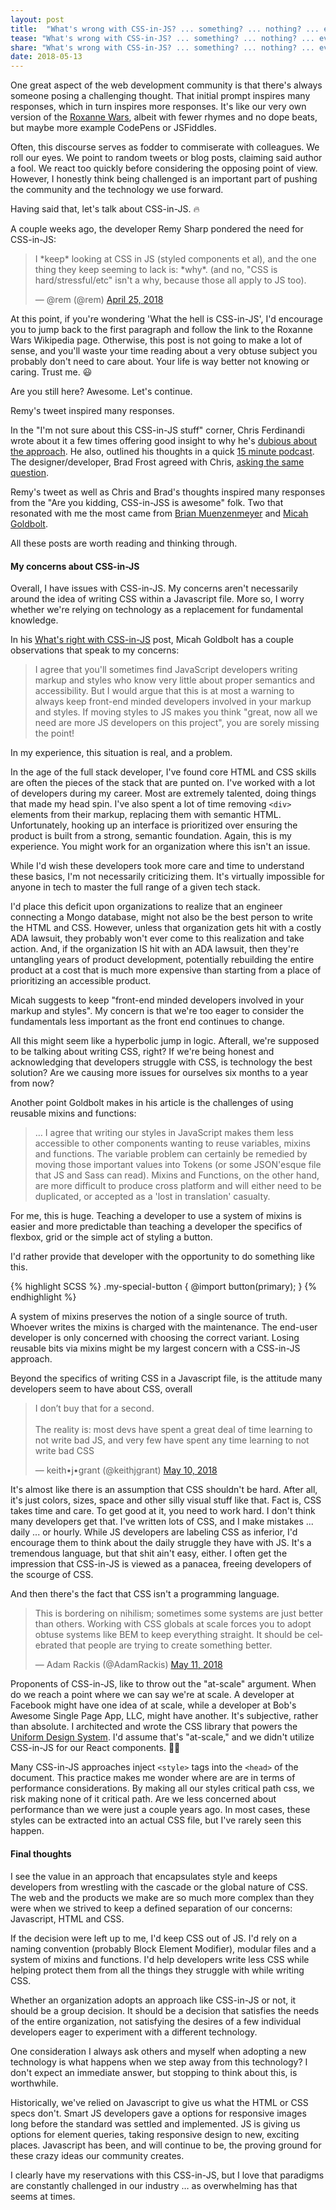 ```yaml
---
layout: post
title:  "What's wrong with CSS-in-JS? ... something? ... nothing? ... everything?"
tease: "What's wrong with CSS-in-JS? ... something? ... nothing? ... everything?"
share: "What's wrong with CSS-in-JS? ... something? ... nothing? ... everything?"
date: 2018-05-13
---
```


One great aspect of the web development community is that there's always someone posing a challenging thought. That initial prompt inspires many responses, which in turn inspires more responses. It's like our very own version of the <a href="https://en.wikipedia.org/wiki/Roxanne_Wars" target="_blank">Roxanne Wars</a>, albeit with fewer rhymes and no dope beats, but maybe more example CodePens or JSFiddles.

Often, this discourse serves as fodder to commiserate with colleagues. We roll our eyes. We point to random tweets or blog posts, claiming said author a fool. We react too quickly before considering the opposing point of view. However, I honestly think being challenged is an important part of pushing the community and the technology we use forward.

Having said that, let's talk about CSS-in-JS. 🔥

A couple weeks ago, the developer Remy Sharp pondered the need for CSS-in-JS:

<blockquote class="twitter-tweet" data-lang="en"><p lang="en" dir="ltr">I *keep* looking at CSS in JS (styled components et al), and the one thing they keep seeming to lack is: *why*. (and no, &quot;CSS is hard/stressful/etc&quot; isn&#39;t a why, because those all apply to JS too).</p>&mdash; @rem (@rem) <a href="https://twitter.com/rem/status/989069638553231360?ref_src=twsrc%5Etfw">April 25, 2018</a></blockquote>
<script async src="https://platform.twitter.com/widgets.js" charset="utf-8"></script>

At this point, if you're wondering 'What the hell is CSS-in-JS', I'd encourage you to jump back to the first paragraph and follow the link to the Roxanne Wars Wikipedia page. Otherwise, this post is not going to make a lot of sense, and you'll waste your time reading about a very obtuse subject you probably don't need to care about. Your life is way better not knowing or caring. Trust me. 😃

Are you still here? Awesome. Let's continue.

Remy's tweet inspired many responses.

In the "I'm not sure about this CSS-in-JS stuff" corner, Chris Ferdinandi wrote about it a few times offering good insight to why he's <a href="https://gomakethings.com/whats-wrong-with-css-in-js/" target="blank">dubious about the approach</a>. He also, outlined his thoughts in a quick <a href="https://soundcloud.com/vanillajspodcast/whats-wrong-with-css-in-js"> 15 minute podcast</a>. The designer/developer, Brad Frost agreed with Chris, <a href="http://bradfrost.com/blog/link/whats-wrong-with-css-in-js/" target="_blank">asking the same question</a>.

Remy's tweet as well as Chris and Brad's thoughts inspired many responses from the "Are you kidding, CSS-in-JSS is awesome" folk. Two that resonated with me the most came from <a href="http://www.brianmuenzenmeyer.com/" target="_blank">Brian Muenzenmeyer</a> and <a href="https://micahgodbolt.com/blog/what-s-right-with-css-in-js/" target="_blank">Micah Goldbolt</a>.

All these posts are worth reading and thinking through.

#### My concerns about CSS-in-JS

Overall, I have issues with CSS-in-JS. My concerns aren't necessarily around the idea of writing CSS within a Javascript file. More so, I worry whether we're relying on technology as a replacement for fundamental knowledge.

In his <a href="https://micahgodbolt.com/blog/what-s-right-with-css-in-js/">What's right with CSS-in-JS</a> post, Micah Goldbolt has a couple observations that speak to my concerns:

> I agree that you'll sometimes find JavaScript developers writing markup and styles who know very little about proper semantics and accessibility. But I would argue that this is at most a warning to always keep front-end minded developers involved in your markup and styles. If moving styles to JS makes you think "great, now all we need are more JS developers on this project", you are sorely missing the point!

In my experience, this situation is real, and a problem.

In the age of the full stack developer, I've found core HTML and CSS skills are often the pieces of the stack that are punted on. I've worked with a lot of developers during my career. Most are extremely talented, doing things that made my head spin. I've also spent a lot of time removing `<div>` elements from their markup, replacing them with semantic HTML. Unfortunately, hooking up an interface is prioritized over ensuring the product is built from a strong, semantic foundation. Again, this is my experience. You might work for an organization where this isn't an issue.

While I'd wish these developers took more care and time to understand these basics, I'm not necessarily criticizing them. It's virtually impossible for anyone in tech to master the full range of a given tech stack.

I'd place this deficit upon organizations to realize that an engineer connecting a Mongo database, might not also be the best person to write the HTML and CSS. However, unless that organization gets hit with a costly ADA lawsuit, they probably won't ever come to this realization and take action. And, if the organization IS hit with an ADA lawsuit, then they're untangling years of product development, potentially rebuilding the entire product at a cost that is much more expensive than starting from a place of prioritizing an accessible product.

Micah suggests to keep "front-end minded developers involved in your markup and styles". My concern is that we're too eager to consider the fundamentals less important as the front end continues to change.

All this might seem like a hyperbolic jump in logic. Afterall, we're supposed to be talking about writing CSS, right? If we're being honest and acknowledging that developers struggle with CSS, is technology the best solution? Are we causing more issues for ourselves six months to a year from now?

Another point Goldbolt makes in his article is the challenges of using reusable mixins and functions:

> …  I agree that writing our styles in JavaScript makes them less accessible to other components wanting to reuse variables, mixins and functions. The variable problem can certainly be remedied by moving those important values into Tokens (or some JSON'esque file that JS and Sass can read). Mixins and Functions, on the other hand, are more difficult to produce cross platform and will either need to be duplicated, or accepted as a 'lost in translation' casualty.

For me, this is huge. Teaching a developer to use a system of mixins is easier and more predictable than teaching a developer the specifics of flexbox, grid or the simple act of styling a button.

I'd rather provide that developer with the opportunity to do something like this.

<div class="code-block" data-code="SCSS">
{% highlight SCSS %}
.my-special-button {
   @import button(primary);
} {% endhighlight %}
</div>

A system of mixins preserves the notion of a single source of truth. Whoever writes the mixins is charged with the maintenance. The end-user developer is only concerned with choosing the correct variant. Losing reusable bits via mixins might be my largest concern with a CSS-in-JS approach.

Beyond the specifics of writing CSS in a Javascript file, is the attitude many developers seem to have about CSS, overall

<blockquote class="twitter-tweet" data-lang="en"><p lang="en" dir="ltr">I don’t buy that for a second.<br><br>The reality is: most devs have spent a great deal of time learning to not write bad JS, and very few have spent any time learning to not write bad CSS</p>&mdash; keith•j•grant (@keithjgrant) <a href="https://twitter.com/keithjgrant/status/994578913430040576?ref_src=twsrc%5Etfw">May 10, 2018</a></blockquote>
<script async src="https://platform.twitter.com/widgets.js" charset="utf-8"></script>

It's almost like there is an assumption that CSS shouldn't be hard. After all, it's just colors, sizes, space and other silly visual stuff like that. Fact is, CSS takes time and care. To get good at it, you need to work hard. I don't think many developers get that. I've written lots of CSS, and I make mistakes ... daily ... or hourly. While JS developers are labeling CSS as inferior, I'd encourage them to think about the daily struggle they have with JS. It's a tremendous language, but that shit ain't easy, either. I often get the impression that CSS-in-JS is viewed as a panacea, freeing developers of the scourge of CSS.

And then there's the fact that CSS isn't a programming language.

<blockquote class="twitter-tweet" data-lang="en"><p lang="en" dir="ltr">This is bordering on nihilism; sometimes some systems are just better than others. Working with CSS globals at scale forces you to adopt obtuse systems like BEM to keep everything straight. It should be celebrated that people are trying to create something better.</p>&mdash; Adam Rackis (@AdamRackis) <a href="https://twitter.com/AdamRackis/status/995042978241630209?ref_src=twsrc%5Etfw">May 11, 2018</a></blockquote>
<script async src="https://platform.twitter.com/widgets.js" charset="utf-8"></script>

Proponents of CSS-in-JS, like to throw out the "at-scale" argument. When do we reach a point where we can say we're at scale. A developer at Facebook might have one idea of at scale, while a developer at Bob's Awesome Single Page App, LLC, might have another. It's subjective, rather than absolute. I architected and wrote the CSS library that powers the <a href="http://uniform.hudl.com" target="_blank">Uniform Design System</a>. I'd assume that's "at-scale," and we didn't utilize CSS-in-JS for our React components. 🤷‍♂️

Many CSS-in-JS approaches inject `<style>` tags into the `<head>` of the document. This practice makes me wonder where are are in terms of performance considerations. By making all our styles critical path css, we risk making none of it critical path. Are we less concerned about performance than we were just a couple years ago. In most cases, these styles can be extracted into an actual CSS file, but I've rarely seen this happen.


#### Final thoughts

I see the value in an approach that encapsulates style and keeps developers from wrestling with the cascade or the global nature of CSS. The web and the products we make are so much more complex than they were when we strived to keep a defined separation of our concerns: Javascript, HTML and CSS.

If the decision were left up to me, I'd keep CSS out of JS. I'd rely on a naming convention (probably Block Element Modifier), modular files and a system of mixins and functions. I'd help developers write less CSS while helping protect them from all the things they struggle with while writing CSS.

Whether an organization adopts an approach like CSS-in-JS or not, it should be a group decision. It should be a decision that satisfies the needs of the entire organization, not satisfying the desires of a few individual developers eager to experiment with a different technology.

One consideration I always ask others and myself when adopting a new technology is what happens when we step away from this technology? I don't expect an immediate answer, but stopping to think about this, is worthwhile.

Historically, we've relied on Javascript to give us what the HTML or CSS specs don't. Smart JS developers gave a options for responsive images long before the standard was settled and implemented. JS is giving us options for element queries, taking responsive design to new, exciting places. Javascript has been, and will continue to be, the proving ground for these crazy ideas our community creates.

I clearly have my reservations with this CSS-in-JS, but I love that paradigms are constantly challenged in our industry … as overwhelming has that seems at times.